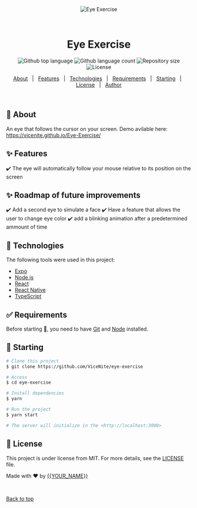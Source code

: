 <div align="center" id="top"> 
  <img src="./.github/app.gif" alt="Eye Exercise" />

  &#xa0;

  <!-- <a href="https://eyeexercise.netlify.app">Demo</a> -->
</div>

<h1 align="center">Eye Exercise</h1>

<p align="center">
  <img alt="Github top language" src="https://img.shields.io/github/languages/top/ViceNite/eye-exercise?color=56BEB8">

  <img alt="Github language count" src="https://img.shields.io/github/languages/count/ViceNite/eye-exercise?color=56BEB8">

  <img alt="Repository size" src="https://img.shields.io/github/repo-size/ViceNite/eye-exercise?color=56BEB8">

  <img alt="License" src="https://img.shields.io/github/license/ViceNite/eye-exercise?color=56BEB8">

  <!-- <img alt="Github issues" src="https://img.shields.io/github/issues/ViceNite/eye-exercise?color=56BEB8" /> -->

  <!-- <img alt="Github forks" src="https://img.shields.io/github/forks/ViceNite/eye-exercise?color=56BEB8" /> -->

  <!-- <img alt="Github stars" src="https://img.shields.io/github/stars/ViceNite/eye-exercise?color=56BEB8" /> -->
</p>


<p align="center">
  <a href="#dart-about">About</a> &#xa0; | &#xa0; 
  <a href="#sparkles-features">Features</a> &#xa0; | &#xa0;
  <a href="#rocket-technologies">Technologies</a> &#xa0; | &#xa0;
  <a href="#white_check_mark-requirements">Requirements</a> &#xa0; | &#xa0;
  <a href="#checkered_flag-starting">Starting</a> &#xa0; | &#xa0;
  <a href="#memo-license">License</a> &#xa0; | &#xa0;
  <a href="https://github.com/ViceNite" target="_blank">Author</a>
</p>

<br>

## :dart: About ##

An eye that follows the cursor on your screen.
Demo avilable here: https://vicenite.github.io/Eye-Exercise/

## :sparkles: Features ##

:heavy_check_mark: The eye will automatically follow your mouse relative to its position on the screen  

## :sparkles: Roadmap of future improvements ##

:heavy_check_mark: Add a second eye to simulate a face
:heavy_check_mark: Have a feature that allows the user to change eye color
:heavy_check_mark: add a blinking animation after a predetermined ammount of time


## :rocket: Technologies ##

The following tools were used in this project:

- [Expo](https://expo.io/)
- [Node.js](https://nodejs.org/en/)
- [React](https://pt-br.reactjs.org/)
- [React Native](https://reactnative.dev/)
- [TypeScript](https://www.typescriptlang.org/)

## :white_check_mark: Requirements ##

Before starting :checkered_flag:, you need to have [Git](https://git-scm.com) and [Node](https://nodejs.org/en/) installed.

## :checkered_flag: Starting ##

```bash
# Clone this project
$ git clone https://github.com/ViceNite/eye-exercise

# Access
$ cd eye-exercise

# Install dependencies
$ yarn

# Run the project
$ yarn start

# The server will initialize in the <http://localhost:3000>
```

## :memo: License ##

This project is under license from MIT. For more details, see the [LICENSE](LICENSE.md) file.


Made with :heart: by <a href="https://github.com/ViceNite" target="_blank">{{YOUR_NAME}}</a>

&#xa0;

<a href="#top">Back to top</a>
